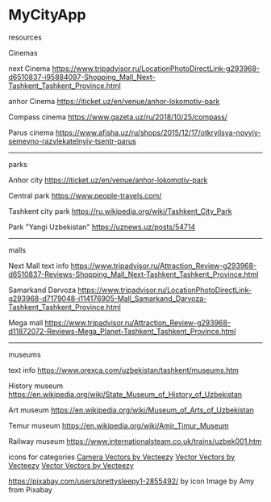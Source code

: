 # MyCityApp


resources

Cinemas

next Cinema
https://www.tripadvisor.ru/LocationPhotoDirectLink-g293968-d6510837-i95884097-Shopping_Mall_Next-Tashkent_Tashkent_Province.html

anhor Cinema
https://iticket.uz/en/venue/anhor-lokomotiv-park

Compass cinema
https://www.gazeta.uz/ru/2018/10/25/compass/

Parus cinema
https://www.afisha.uz/ru/shops/2015/12/17/otkryilsya-novyiy-semeyno-razvlekatelnyiy-tsentr-parus

----
parks

Anhor city
https://iticket.uz/en/venue/anhor-lokomotiv-park

Central park
https://www.people-travels.com/

Tashkent city park
https://ru.wikipedia.org/wiki/Tashkent_City_Park

Park "Yangi Uzbekistan"
https://uznews.uz/posts/54714

----
malls

Next Mall
text info
https://www.tripadvisor.ru/Attraction_Review-g293968-d6510837-Reviews-Shopping_Mall_Next-Tashkent_Tashkent_Province.html

Samarkand Darvoza
https://www.tripadvisor.ru/LocationPhotoDirectLink-g293968-d7179048-i114176905-Mall_Samarkand_Darvoza-Tashkent_Tashkent_Province.html

Mega mall
https://www.tripadvisor.ru/Attraction_Review-g293968-d11872072-Reviews-Mega_Planet-Tashkent_Tashkent_Province.html

----
museums

text info
https://www.orexca.com/uzbekistan/tashkent/museums.htm

History museum
https://en.wikipedia.org/wiki/State_Museum_of_History_of_Uzbekistan

Art museum
https://en.wikipedia.org/wiki/Museum_of_Arts_of_Uzbekistan

Temur museum
https://en.wikipedia.org/wiki/Amir_Timur_Museum

Railway museum
https://www.internationalsteam.co.uk/trains/uzbek001.htm

icons for categories
<a href="https://www.vecteezy.com/free-vector/camera">Camera Vectors by Vecteezy</a>
<a href="https://www.vecteezy.com/free-vector/vector">Vector Vectors by Vecteezy</a>
<a href="https://www.vecteezy.com/free-vector/vector">Vector Vectors by Vecteezy</a>

https://pixabay.com/users/prettysleepy1-2855492/ by icon 
Image by Amy from Pixabay 






